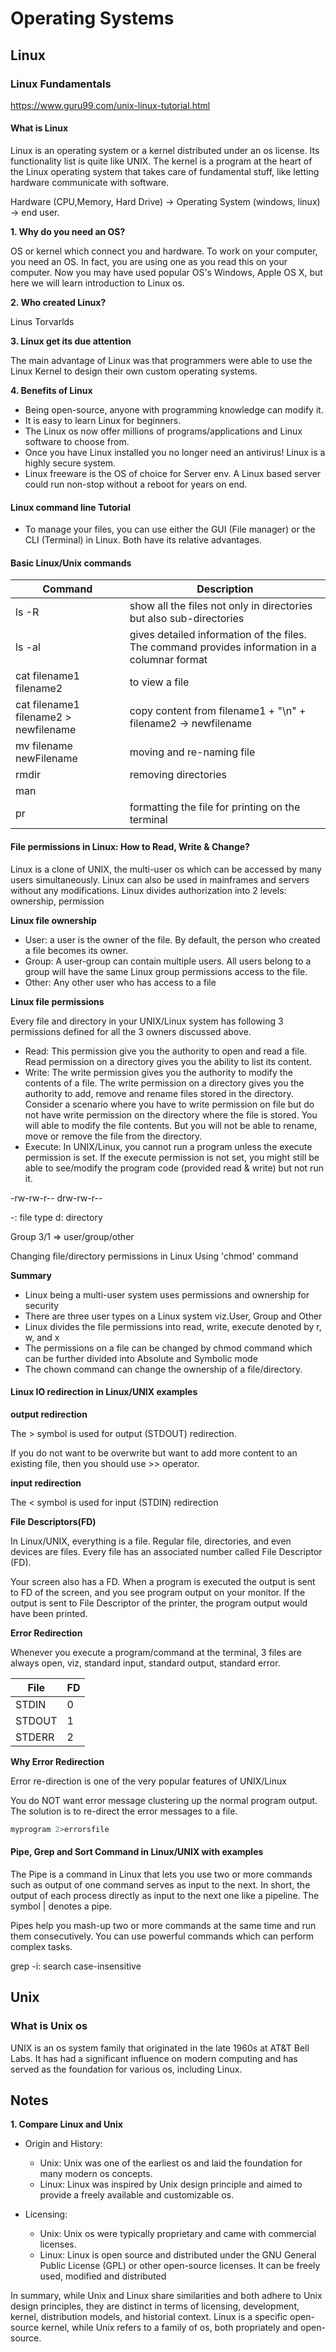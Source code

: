 # Operating Systems

## Linux

### Linux Fundamentals

https://www.guru99.com/unix-linux-tutorial.html

#### What is Linux

Linux is an operating system or a kernel distributed under an os license. Its functionality list is quite like UNIX. The kernel is a program at the heart of the Linux operating system that takes care of fundamental stuff, like letting hardware communicate with software.

Hardware (CPU,Memory, Hard Drive) -> Operating System (windows, linux) -> end user.

**1. Why do you need an OS?**

OS or kernel which connect you and hardware. To work on your computer, you need an OS. In fact, you are using one as you read this on your computer. Now you may have used popular OS's Windows, Apple OS X, but here we will learn introduction to Linux os.

**2. Who created Linux?**

Linus Torvarlds

**3. Linux get its due attention**

The main advantage of Linux was that programmers were able to use the Linux Kernel to design their own custom operating systems.

**4. Benefits of Linux**

- Being open-source, anyone with programming knowledge can modify it.
- It is easy to learn Linux for beginners.
- The Linux os now offer millions of programs/applications and Linux software to choose from.
- Once you have Linux installed you no longer need an antivirus! Linux is a highly secure system.
- Linux freeware is the OS of choice for Server env. A Linux based server could run non-stop without a reboot for years on end.

#### Linux command line Tutorial

- To manage your files, you can use either the GUI (File manager) or the CLI (Terminal) in Linux. Both have its relative advantages.

#### Basic Linux/Unix commands

|Command|Description|
|-|-|
|ls -R|show all the files not only in directories but also sub-directories|
|ls -al|gives detailed information of the files. The command provides information in a columnar format|
|cat filename1 filename2|to view a file|
|cat filename1 filename2 > newfilename|copy content from filename1 + "\n" + filename2 -> newfilename|
|mv filename newFilename|moving and re-naming file|
|rmdir|removing directories|
|man||
|pr|formatting the file for printing on the terminal|

#### File permissions in Linux: How to Read, Write & Change?

Linux is a clone of UNIX, the multi-user os which can be accessed by many users simultaneously. Linux can also be used in mainframes and servers without any modifications. Linux divides authorization into 2 levels: ownership, permission

**Linux file ownership**

- User: a user is the owner of the file. By default, the person who created a file becomes its owner.
- Group: A user-group can contain multiple users. All users belong to a group will have the same Linux group permissions access to the file.
- Other: Any other user who has access to a file

**Linux file permissions**

Every file and directory in your UNIX/Linux system has following 3 permissions defined for all the 3 owners discussed above.

- Read: This permission give you the authority to open and read a file. Read permission on a directory gives you the ability to list its content.
- Write: The write permission gives you the authority to modify the contents of a file. The write permission on a directory gives you the authority to add, remove and rename files stored in the directory. Consider a scenario where you have to write permission on file but do not have write permission on the directory where the file is stored. You will able to modify the file contents. But you will not be able to rename, move or remove the file from the directory.
- Execute: In UNIX/Linux, you cannot run a program unless the execute permission is set. If the execute permission is not set, you might still be able to see/modify the program code (provided read & write) but not run it.

-rw-rw-r--
drw-rw-r--

-: file type
d: directory

Group 3/1 => user/group/other

Changing file/directory permissions in Linux Using 'chmod' command

**Summary**

- Linux being a multi-user system uses permissions and ownership for security
- There are three user types on a Linux system viz.User, Group and Other
- Linux divides the file permissions into read, write, execute denoted by r, w, and x
- The permissions on a file can be changed by chmod command which can be further divided into Absolute and Symbolic mode
- The chown command can change the ownership of a file/directory.

#### Linux IO redirection in Linux/UNIX examples

**output redirection**

The > symbol is used for output (STDOUT) redirection.

If you do not want to be overwrite but want to add more content to an existing file, then you should use >>  operator.

**input redirection**

The < symbol is used for input (STDIN) redirection

**File Descriptors(FD)**

In Linux/UNIX, everything is a file. Regular file, directories, and even devices are files. Every file has an associated number called File Descriptor (FD).

Your screen also has a FD. When a program is executed the output is sent to FD of the screen, and you see program output on your monitor. If the output is sent to File Descriptor of the printer, the program output would have been printed. 

**Error Redirection**

Whenever you execute a program/command at the terminal, 3 files are always open, viz, standard input, standard output, standard error.

|File|FD|
|-|-|
|STDIN|0|
|STDOUT|1|
|STDERR|2|

**Why Error Redirection**

Error re-direction is one of the very popular features of UNIX/Linux

You do NOT want error message clustering up the normal program output. The solution is to re-direct the error messages to a file.

```bash
myprogram 2>errorsfile
```

#### Pipe, Grep and Sort Command in Linux/UNIX with examples

The Pipe is a command in Linux that lets you use two or more commands such as output of one command serves as input to the next. In short, the output of each process directly as input to the next one like a pipeline. The symbol | denotes a pipe. 

Pipes help you mash-up two or more commands at the same time and run them consecutively. You can use powerful commands which can perform complex tasks.

grep -i: search case-insensitive

## Unix

### What is Unix os

UNIX is an os system family that originated in the late 1960s at AT&T Bell Labs. It has had a significant influence on modern computing and has served as the foundation for various os, including Linux.

## Notes

**1. Compare Linux and Unix**

- Origin and History:

    - Unix: Unix was one of the earliest os and laid the foundation for many modern os concepts.
    - Linux: Linux was inspired by Unix design principle and aimed to provide a freely available and customizable os.

- Licensing:

    - Unix: Unix os were typically proprietary and came with commercial licenses.
    - Linux: Linux is open source and distributed under the GNU General Public License (GPL) or other open-source licenses. It can be freely used, modified and distributed

In summary, while Unix and Linux share similarities and both adhere to Unix design principles, they are distinct in terms of licensing, development, kernel, distribution models, and historial context. Linux is a specific open-source kernel, while Unix refers to a family of os, both propriately and open-source.

